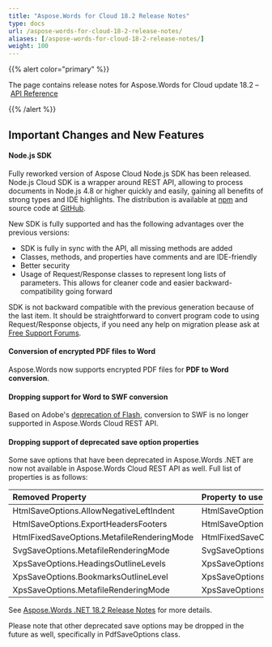 ```yaml
---
title: "Aspose.Words for Cloud 18.2 Release Notes"
type: docs
url: /aspose-words-for-cloud-18-2-release-notes/
aliases: [/aspose-words-for-cloud-18-2-release-notes/]
weight: 100
---
```


{{% alert color="primary" %}} 

The page contains release notes for Aspose.Words for Cloud update 18.2 – [API Reference](https://apireference.aspose.cloud/words/)

{{% /alert %}} 
## **Important Changes and New Features**
#### **Node.js SDK**
Fully reworked version of Aspose Cloud Node.js SDK has been released. Node.js Cloud SDK is a wrapper around REST API, allowing to process documents in Node.js 4.8 or higher quickly and easily, gaining all benefits of strong types and IDE highlights. The distribution is available at [npm](https://www.npmjs.com/package/asposewordscloud) and source code at [GitHub](https://github.com/aspose-words-cloud/aspose-words-cloud-node).

New SDK is fully supported and has the following advantages over the previous versions:

- SDK is fully in sync with the API, all missing methods are added
- Classes, methods, and properties have comments and are IDE-friendly
- Better security
- Usage of Request/Response classes to represent long lists of parameters. This allows for cleaner code and easier backward-compatibility going forward

SDK is not backward compatible with the previous generation because of the last item. It should be straightforward to convert program code to using Request/Response objects, if you need any help on migration please ask at [Free Support Forums](https://forum.aspose.cloud/).
#### **Conversion of encrypted PDF files to Word**
Aspose.Words now supports encrypted PDF files for **PDF to Word conversion**.
#### **Dropping support for Word to SWF conversion**
Based on Adobe's [deprecation of Flash](https://theblog.adobe.com/adobe-flash-update/), conversion to SWF is no longer supported in Aspose.Words Cloud REST API.
#### **Dropping support of deprecated save option properties**
Some save options that have been deprecated in Aspose.Words .NET are now not available in Aspose.Words Cloud REST API as well. Full list of properties is as follows:

|**Removed Property**|**Property to use instead**|
| :- | :- |
|HtmlSaveOptions.AllowNegativeLeftIndent|HtmlSaveOptions.AllowNegativeIndent|
|HtmlSaveOptions.ExportHeadersFooters|HtmlSaveOptions.ExportHeadersFootersMode|
|HtmlFixedSaveOptions.MetafileRenderingMode|HtmlFixedSaveOptions.MetafileRenderingOptions.RenderingMode|
|SvgSaveOptions.MetafileRenderingMode|SvgSaveOptions.MetafileRenderingOptions.RenderingMode|
|XpsSaveOptions.HeadingsOutlineLevels|XpsSaveOptions.OutlineOptions.HeadingsOutlineLevels|
|XpsSaveOptions.BookmarksOutlineLevel|XpsSaveOptions.OutlineOptions.DefaultBookmarksOutlineLevel|
|XpsSaveOptions.MetafileRenderingMode|XpsSaveOptions.MetafileRenderingOptions.RenderingMode|
See [Aspose.Words .NET 18.2 Release Notes](https://docs.aspose.com/display/wordsnet/Aspose.Words+for+.NET+18.2+Release+Notes) for more details.

Please note that other deprecated save options may be dropped in the future as well, specifically in PdfSaveOptions class.
